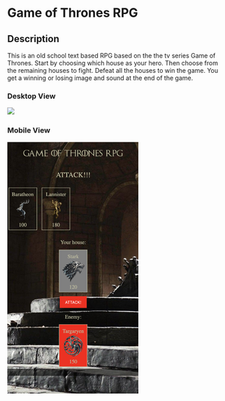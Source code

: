 # Game of Thrones RPG

## Description

This is an old school text based RPG based on the the tv series Game of Thrones. Start by choosing which house as your hero. Then choose from the remaining houses to fight. Defeat all the houses to win the game. You get a winning or losing image and sound at the end of the game.

### Desktop View

<img src="assets/images/rpg2.png">

### Mobile View

<img src="assets/images/rpgmobile2.png" width="300" height="auto">